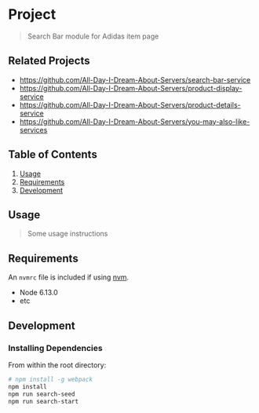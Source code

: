 # Project

> Search Bar module for Adidas item page

## Related Projects

  - https://github.com/All-Day-I-Dream-About-Servers/search-bar-service
  - https://github.com/All-Day-I-Dream-About-Servers/product-display-service
  - https://github.com/All-Day-I-Dream-About-Servers/product-details-service
  - https://github.com/All-Day-I-Dream-About-Servers/you-may-also-like-services

## Table of Contents

1. [Usage](#Usage)
1. [Requirements](#requirements)
1. [Development](#development)

## Usage

> Some usage instructions

## Requirements

An `nvmrc` file is included if using [nvm](https://github.com/creationix/nvm).

- Node 6.13.0
- etc

## Development

### Installing Dependencies

From within the root directory:

```sh
# npm install -g webpack
npm install
npm run search-seed
npm run search-start
```

